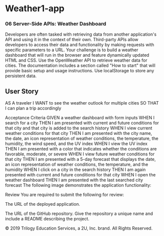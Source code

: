 # Weather1-app
### 06 Server-Side APIs: Weather Dashboard
Developers are often tasked with retrieving data from another application's API and using it in the context of their own. Third-party APIs allow developers to access their data and functionality by making requests with specific parameters to a URL. Your challenge is to build a weather dashboard that will run in the browser and feature dynamically updated HTML and CSS.
Use the OpenWeather API to retrieve weather data for cities. The documentation includes a section called "How to start" that will provide basic setup and usage instructions. Use localStorage to store any persistent data.

## User Story
AS A traveler
I WANT to see the weather outlook for multiple cities
SO THAT I can plan a trip accordingly

Acceptance Criteria
GIVEN a weather dashboard with form inputs
WHEN I search for a city
THEN I am presented with current and future conditions for that city and that city is added to the search history
WHEN I view current weather conditions for that city
THEN I am presented with the city name, the date, an icon representation of weather conditions, the temperature, the humidity, the wind speed, and the UV index
WHEN I view the UV index
THEN I am presented with a color that indicates whether the conditions are favorable, moderate, or severe
WHEN I view future weather conditions for that city
THEN I am presented with a 5-day forecast that displays the date, an icon representation of weather conditions, the temperature, and the humidity
WHEN I click on a city in the search history
THEN I am again presented with current and future conditions for that city
WHEN I open the weather dashboard
THEN I am presented with the last searched city forecast
The following image demonstrates the application functionality:

Review
You are required to submit the following for review:

The URL of the deployed application.

The URL of the GitHub repository. Give the repository a unique name and include a README describing the project.


© 2019 Trilogy Education Services, a 2U, Inc. brand. All Rights Reserved.

